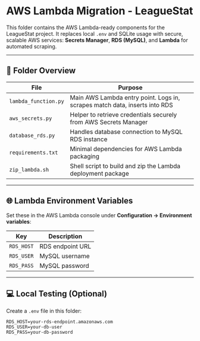 # AWS Lambda Migration - LeagueStat

This folder contains the AWS Lambda-ready components for the LeagueStat project. It replaces local `.env` and SQLite usage with secure, scalable AWS services: **Secrets Manager**, **RDS (MySQL)**, and **Lambda** for automated scraping.

----------------------------------------------------------------------

## 📁 Folder Overview

| File | Purpose |
|------|---------|
| `lambda_function.py`    | Main AWS Lambda entry point. Logs in, scrapes match data, inserts into RDS |
| `aws_secrets.py`        | Helper to retrieve credentials securely from AWS Secrets Manager |
| `database_rds.py`       | Handles database connection to MySQL RDS instance |
| `requirements.txt`      | Minimal dependencies for AWS Lambda packaging |
| `zip_lambda.sh`         | Shell script to build and zip the Lambda deployment package |

----------------------------------------------------------------------

## 🌐 Lambda Environment Variables

Set these in the AWS Lambda console under **Configuration → Environment variables**:

| Key       | Description                |
|-----------|----------------------------|
| `RDS_HOST` | RDS endpoint URL           |
| `RDS_USER` | MySQL username             |
| `RDS_PASS` | MySQL password             |

----------------------------------------------------------------------

## 💻 Local Testing (Optional)

Create a `.env` file in this folder:

```env
RDS_HOST=your-rds-endpoint.amazonaws.com
RDS_USER=your-db-user
RDS_PASS=your-db-password